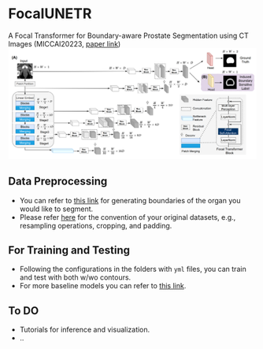 # FocalUNETR
A Focal Transformer for Boundary-aware Prostate Segmentation using CT Images (MICCAI20223, [paper link](https://arxiv.org/abs/2210.03189))
![Alt Text](focalunetr.png)
## Data Preprocessing
- You can refer to [this link](https://github.com/llmir/MultitaskOCTA) for generating boundaries of the organ you would like to segment.
- Please refer [here](https://github.com/yhygao/CBIM-Medical-Image-Segmentation) for the convention of your original datasets, e.g., resampling operations, cropping, and padding.
## For Training and Testing
- Following the configurations in the folders with `yml` files, you can train and test with both w/wo contours. 
- For more baseline models you can refer to [this link](https://github.com/yhygao/CBIM-Medical-Image-Segmentation).
## To DO
- Tutorials for inference and visualization.
- ..
